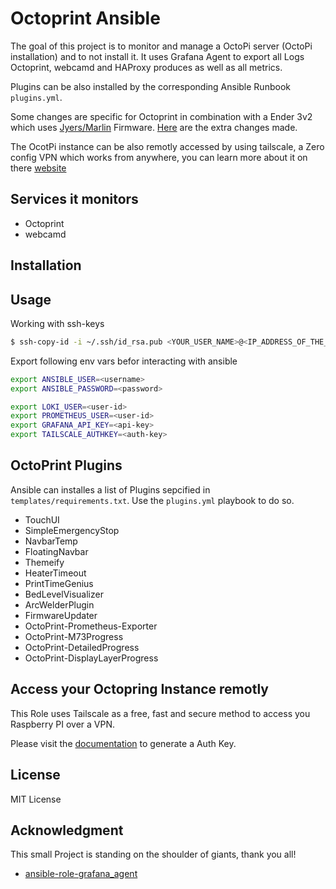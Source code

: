 # Octoprint Ansible

The goal of this project is to monitor and manage a OctoPi server (OctoPi installation) and to not install it.
It uses Grafana Agent to export all Logs Octoprint, webcamd and HAProxy produces as well as all metrics.

Plugins can be also installed by the corresponding Ansible Runbook `plugins.yml`.

Some changes are specific for Octoprint in combination with a Ender 3v2 which uses [Jyers/Marlin](https://github.com/Jyers/Marlin) Firmware.
[Here](https://github.com/Jyers/Marlin/wiki/OctoPrint-Settings#error-handling) are the extra changes made.

The OcotPi instance can be also remotly accessed by using tailscale, a Zero config VPN which works from anywhere, you can learn more about it on there [website](https://tailscale.com/)

## Services it monitors
- Octoprint
- webcamd

## Installation

## Usage
Working with ssh-keys

```bash
$ ssh-copy-id -i ~/.ssh/id_rsa.pub <YOUR_USER_NAME>@<IP_ADDRESS_OF_THE_SERVER>
```

Export following env vars befor interacting with ansible
```bash
export ANSIBLE_USER=<username>
export ANSIBLE_PASSWORD=<password>

export LOKI_USER=<user-id>
export PROMETHEUS_USER=<user-id>
export GRAFANA_API_KEY=<api-key>
export TAILSCALE_AUTHKEY=<auth-key>
```

## OctoPrint Plugins
Ansible can installes a list of Plugins sepcified in `templates/requirements.txt`.
Use the `plugins.yml` playbook to do so.

- TouchUI
- SimpleEmergencyStop
- NavbarTemp
- FloatingNavbar
- Themeify
- HeaterTimeout
- PrintTimeGenius
- BedLevelVisualizer
- ArcWelderPlugin
- FirmwareUpdater
- OctoPrint-Prometheus-Exporter
- OctoPrint-M73Progress
- OctoPrint-DetailedProgress
- OctoPrint-DisplayLayerProgress

## Access your Octopring Instance remotly

This Role uses Tailscale as a free, fast and secure method to access you Raspberry PI over a VPN.


Please visit the [documentation](https://tailscale.com/kb/1085/auth-keys/) to generate a Auth Key.

## License
MIT License

## Acknowledgment
This small Project is standing on the shoulder of giants, thank you all!
- [ansible-role-grafana_agent](https://github.com/nleiva/ansible-role-grafana_agent)
